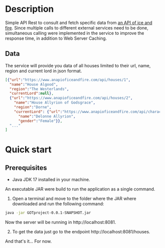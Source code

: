 # Description
Simple API Rest to consult and fetch specific data from [an API of ice and fire](https://anapioficeandfire.com).
Since multiple calls to different external services need to be done, simultaneous calling were implemented in the service to
improve the response time, in addition to Web Server Caching.

## Data
The service will provide you data of all houses limited to their url, name, region and current lord in json format.

```json
[{"url":"https://www.anapioficeandfire.com/api/houses/1",
  "name":"House Algood",
  "region":"The Westerlands",
  "currentLord":null},
  {"url":"https://www.anapioficeandfire.com/api/houses/2",
    "name":"House Allyrion of Godsgrace",
    "region":"Dorne",
    "currentLord": {"url":"https://www.anapioficeandfire.com/api/characters/298",
      "name":"Delonne Allyrion",
      "gender":"Female"}},
  "..."
]
```

# Quick start

## Prerequisites
- Java JDK 17 installed in your machine.
  
An executable JAR were build to run the application as a single command.

1. Open a terminal and move to the folder where the JAR where downloaded and run the following command:
```bash
java -jar GOTproject-0.0.1-SNAPSHOT.jar
```
Now the server will be running in http://localhost:8081.

2. To get the data just go to the endpoint http://localhost:8081/houses.

And that's it... For now.